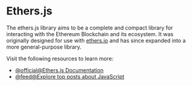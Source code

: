 # Ethers.js

The ethers.js library aims to be a complete and compact library for interacting with the Ethereum Blockchain and its ecosystem. It was originally designed for use with [ethers.io](http://ethers.io) and has since expanded into a more general-purpose library.

Visit the following resources to learn more:

- [@official@Ethers.js Documentation](https://docs.ethers.io/)
- [@feed@Explore top posts about JavaScript](https://app.daily.dev/tags/javascript?ref=roadmapsh)